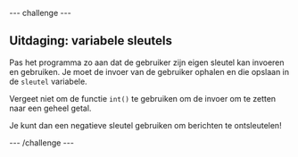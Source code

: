 --- challenge ---

## Uitdaging: variabele sleutels

Pas het programma zo aan dat de gebruiker zijn eigen sleutel kan invoeren en gebruiken. Je moet de invoer van de gebruiker ophalen en die opslaan in de `sleutel` variabele.

Vergeet niet om de functie `int()` te gebruiken om de invoer om te zetten naar een geheel getal.

Je kunt dan een negatieve sleutel gebruiken om berichten te ontsleutelen!

--- /challenge ---